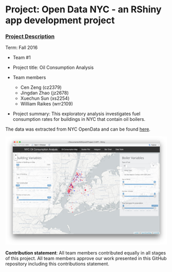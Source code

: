 # Project: Open Data NYC - an RShiny app development project
### [Project Description](doc/project2_desc.md)

Term: Fall 2016

+ Team #1
+ Project title: Oil Consumption Analysis
+ Team members
	+ Cen Zeng (cz2379)
	+ Jingdan Zhao (jz2678)
	+ Xuechun Sun (xs2254)
	+ William Raikes (wrr2109)
	
+ Project summary: This exploratory analysis investigates fuel consumption rates for buildings in NYC that contain oil boilers.

The data was extracted from NYC OpenData and can be found [here](https://data.cityofnewyork.us/Housing-Development/Oil-Boilers-Detailed-Fuel-Consumption-and-Building/jfzu-yy6n). 


![screenshot](doc/screenshot1.jpg)


**Contribution statement**: All team members contributed equally in all stages of this project. All team members approve our work presented in this GitHub repository including this contributions statement. 


